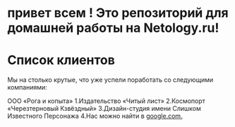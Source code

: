 # привет всем ! Это репозиторий для домашней работы на Netology.ru!

# Список клиентов
Мы на столько крутые, что уже успели поработать со следующими компаниями:

ООО «Рога и копыта»
1.Издательство «Читый лист»
2.Космопорт «Черезтерновый Кзвёздный»
3.Дизайн-студия имени Слишком Известного Персонажа
4.Нас можно найти в [google.com.](https://google.com)


